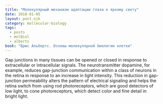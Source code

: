 ```yaml
---
title: "Молекулярный механизм адаптации глаза к яркому свету"
date: 2018-01-05
layout: post.njk
category: mollecular-biology
tags:
  - posts
  - molBiol
  - alberts
book: "Брюс Альбертс. Основы молекулярной биологии клетки"
---
```


Gap junctions in many tissues can be opened or closed in response to extracellular or intracellular signals. The neurotransmitter dopamine, for example, reduces gap-junction communication within a class of neurons in the retina in response to an increase in light intensity. This reduction in gap-junction permeability alters the pattern of electrical signaling and helps the retina switch from using rod photoreceptors, which are good detectors of low light, to cone photoreceptors, which detect color and fine detail in bright light.
